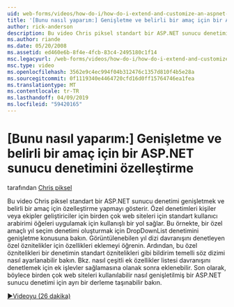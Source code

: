 ```yaml
---
uid: web-forms/videos/how-do-i/how-do-i-extend-and-customize-an-aspnet-server-control-for-a-specific-purpose
title: '[Bunu nasıl yaparım:] Genişletme ve belirli bir amaç için bir ASP.NET sunucu denetimi özelleştirme | Microsoft Docs'
author: rick-anderson
description: Bu video Chris piksel standart bir ASP.NET sunucu denetimi genişletmek ve belirli bir amaç için özelleştirme yapmayı gösterir. Özel denetimleri, bir c sağlar...
ms.author: riande
ms.date: 05/20/2008
ms.assetid: ed460e6b-8f4e-4fcb-83c4-2495180c1f14
msc.legacyurl: /web-forms/videos/how-do-i/how-do-i-extend-and-customize-an-aspnet-server-control-for-a-specific-purpose
msc.type: video
ms.openlocfilehash: 3562e9c4ec994f04b312476c1357d810f4b5e28a
ms.sourcegitcommit: 0f1119340e4464720cfd16d0ff15764746ea1fea
ms.translationtype: MT
ms.contentlocale: tr-TR
ms.lasthandoff: 04/09/2019
ms.locfileid: "59420165"
---
```

# <a name="how-do-i-extend-and-customize-an-aspnet-server-control-for-a-specific-purpose"></a>[Bunu nasıl yaparım:] Genişletme ve belirli bir amaç için bir ASP.NET sunucu denetimini özelleştirme

tarafından [Chris piksel](https://twitter.com/chrispels)

Bu video Chris piksel standart bir ASP.NET sunucu denetimi genişletmek ve belirli bir amaç için özelleştirme yapmayı gösterir. Özel denetimleri kişiler veya ekipler geliştiriciler için birden çok web siteleri için standart kullanıcı arabirimi öğeleri uygulamak için kullanışlı bir yol sağlar. Bu örnekte, bir özel amaçlı yıl seçim denetimi oluşturmak için DropDownList denetimini genişletme konusuna bakın. Görüntülenebilen yıl dizi davranışını denetleyen özel öznitelikler için özellikleri eklemeyi öğrenin. Ardından, bu özel öznitelikleri bir denetimin standart öznitelikleri gibi bildirim temelli söz dizimi nasıl ayarlanabilir bakın. Bkz. nasıl çeşitli ek özellikler listesi davranışını denetlemek için ek işlevler sağlamasına olanak sonra eklenebilir. Son olarak, böylece birden çok web siteleri kullanılabilir nasıl genişletilmiş bir ASP.NET sunucu denetimi için ayrı bir derleme taşınabilir bakın.

[&#9654;Videoyu (26 dakika)](https://channel9.msdn.com/Blogs/ASP-NET-Site-Videos/how-do-i-extend-and-customize-an-aspnet-server-control-for-a-specific-purpose)
